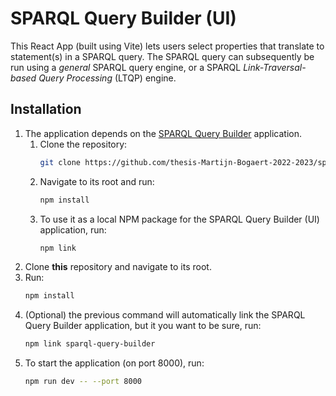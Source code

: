 # SPARQL Query Builder (UI)

This React App (built using Vite) lets users select properties that translate to statement(s) in a SPARQL query. The SPARQL query can subsequently be run using a *general* SPARQL query engine, or a SPARQL *Link-Traversal-based Query Processing* (LTQP) engine.

## Installation
1. The application depends on the [SPARQL Query Builder](https://github.com/thesis-Martijn-Bogaert-2022-2023/sparql-query-builder) application.
   1. Clone the repository:
      ```bash
      git clone https://github.com/thesis-Martijn-Bogaert-2022-2023/sparql-query-builder.git
      ```
   2. Navigate to its root and run:
      ```bash
      npm install
      ```
   3. To use it as a local NPM package for the SPARQL Query Builder (UI) application, run:
      ```bash
      npm link
      ```
2. Clone **this** repository and navigate to its root.
3. Run:
   ```bash
   npm install
   ```
4. (Optional) the previous command will automatically link the SPARQL Query Builder application, but it you want to be sure, run:
   ```bash
   npm link sparql-query-builder
   ```
5. To start the application (on port 8000), run:
   ```bash
   npm run dev -- --port 8000
   ```
